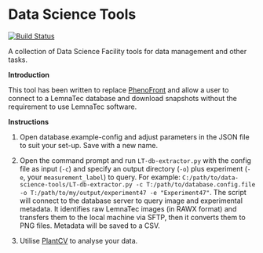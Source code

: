 # Data Science Tools

[![Build Status](https://travis-ci.com/danforthcenter/data-science-tools.svg?branch=master)](https://travis-ci.com/danforthcenter/data-science-tools)

A collection of Data Science Facility tools for data management and other tasks.

**Introduction**

This tool has been written to replace [PhenoFront](https://github.com/danforthcenter/PhenoFront) and allow a user to connect to a LemnaTec database and download snapshots without the requirement to use LemnaTec software.

**Instructions**

1. Open database.example-config and adjust parameters in the JSON file to suit your set-up. Save with a new name.

2. Open the command prompt and run `LT-db-extractor.py` with the config file as input (`-c`) and specify an output directory (`-o`) plus experiment (`-e`, your `measurement_label`) to query. For example: `C:/path/to/data-science-tools/LT-db-extractor.py -c T:/path/to/database.config.file -o T:/path/to/my/output/experiment47 -e "Experiment47"`. The script will connect to the database server to query image and experimental metadata. It identifies raw LemnaTec images (in RAWX format) and transfers them to the local machine via SFTP, then it converts them to PNG files. Metadata will be saved to a CSV.

3. Utilise [PlantCV](https://github.com/danforthcenter/plantcv) to analyse your data.





